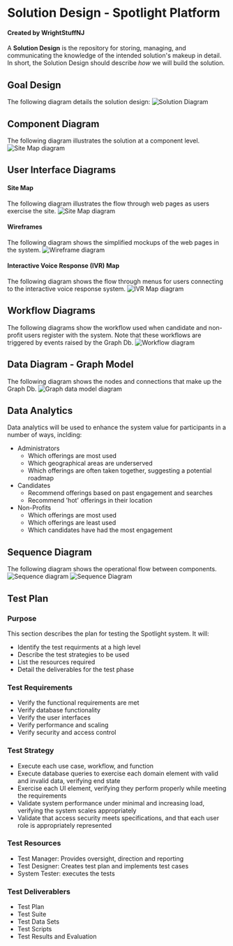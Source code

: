 # Solution Design - Spotlight Platform
#### Created by WrightStuffNJ
A **Solution Design** is the repository for storing, managing, and communicating the knowledge of the intended solution's makeup in detail. In short, the Solution Design should describe *how* we will build the solution.

## Goal Design
The following diagram details the solution design:
![Solution Diagram](/assets/images/DiversityCyberCouncil-HighLevelSolutiondiagram.jpeg)

## Component Diagram
The following diagram illustrates the solution at a component level.
![Site Map diagram](/assets/images/DiversityCyberCouncil-ComponentDiagram.jpeg)

## User Interface Diagrams
#### Site Map
The following diagram illustrates the flow through web pages as users exercise the site.
![Site Map diagram](/assets/images/DiversityCyberCouncil-SiteMap.jpeg)

#### Wireframes
The following diagram shows the simplified mockups of the web pages in the system. 
![Wireframe diagram](/assets/images/DiversityCyberCouncil-Wireframes.jpeg)

#### Interactive Voice Response (IVR) Map
The following diagram shows the flow through menus for users connecting to the interactive voice response system. 
![IVR Map diagram](/assets/images/DiversityCyberCouncil-IVRMap.jpeg)

## Workflow Diagrams
The following diagrams show the workflow used when candidate and non-profit users register with the system. Note that these workflows are triggered by events raised by the Graph Db.
![Workflow diagram](/assets/images/DiversityCyberCouncil-WorkflowDiagram.png)

## Data Diagram - Graph Model
The following diagram shows the nodes and connections that make up the Graph Db.
![Graph data model diagram](/assets/images/DiversityCyberCouncil-GraphModel.jpeg)


## Data Analytics
Data analytics will be used to enhance the system value for participants in a number of ways, inclding:

- Administrators
   - Which offerings are most used
   - Which geographical areas are underserved
   - Which offerings are often taken together, suggesting a potential roadmap
- Candidates
   - Recommend offerings based on past engagement and searches
   - Recommend 'hot' offerings in their location
- Non-Profits
   - Which offerings are most used
   - Which offerings are least used
   - Which candidates have had the most engagement

## Sequence Diagram  
The following diagram shows the operational flow between components.
![Sequence diagram](/assets/images/DiversityCyberCouncil-SequenceDiagrams.jpeg)
![Sequence Diagram](/assets/images/DiversityCyberCouncil-SequenceDiagrams2.jpeg)

## Test Plan
### Purpose
This section describes the plan for testing the Spotlight system. It will:
  - Identify the test requirments at a high level
  - Describe the test strategies to be used
  - List the resources required
  - Detail the deliverables for the test phase
### Test Requirements
  - Verify the functional requirements are met
  - Verify database functionality
  - Verify the user interfaces
  - Verify performance and scaling
  - Verify security and access control
### Test Strategy
  - Execute each use case, workflow, and function 
  - Execute database queries to exercise each domain element with valid and invalid data, verifying end state
  - Exercise each UI element, verifying they perform properly while meeting the requirements
  - Validate system performance under minimal and increasing load, verifying the system scales appropriately
  - Validate that access security meets specifications, and that each user role is appropriately represented
### Test Resources
   - Test Manager: Provides oversight, direction and reporting
   - Test Designer: Creates test plan and implements test cases
   - System Tester: executes the tests
### Test Deliverablers
  - Test Plan
  - Test Suite
  - Test Data Sets
  - Test Scripts
  - Test Results and Evaluation

